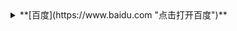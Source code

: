 <details>
<summary>**[百度](https://www.baidu.com "点击打开百度")**</summary>
+ 哈哈   
+ 呵呵   
* 呵呵
</details>

